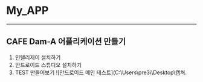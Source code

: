 # My_APP

---
## CAFE Dam-A 어플리케이션 만들기

1. 인텔리제이 설치하기
2. 안드로이드 스튜디오 설치하기
3. TEST 만들어보기
 ![안드로이드 메인 테스트](C:\Users\pre3i\Desktop\캡쳐.
